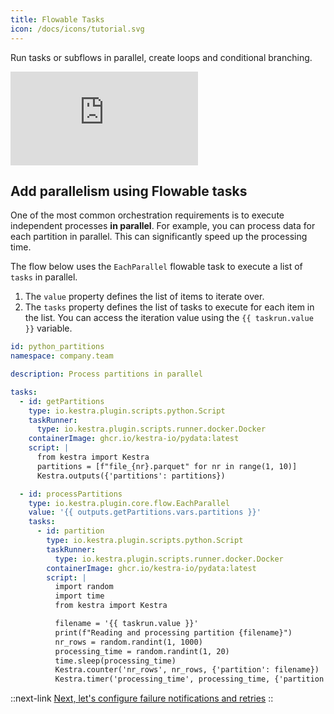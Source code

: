 ```yaml
---
title: Flowable Tasks
icon: /docs/icons/tutorial.svg
---
```


Run tasks or subflows in parallel, create loops and conditional branching.

<div class="video-container">
  <iframe src="https://www.youtube.com/embed/KrRMLNdEPAk?si=JO_q2yBbI4Ik9yrp" title="YouTube video player" frameborder="0" allow="accelerometer; autoplay; clipboard-write; encrypted-media; gyroscope; picture-in-picture; web-share" referrerpolicy="strict-origin-when-cross-origin" allowfullscreen></iframe>
</div>

## Add parallelism using Flowable tasks

One of the most common orchestration requirements is to execute independent processes **in parallel**. For example, you can process data for each partition in parallel. This can significantly speed up the processing time.

The flow below uses the `EachParallel` flowable task to execute a list of `tasks` in parallel.
1. The `value` property defines the list of items to iterate over.
2. The `tasks` property defines the list of tasks to execute for each item in the list. You can access the iteration value using the `{{ taskrun.value }}` variable.

```yaml
id: python_partitions
namespace: company.team

description: Process partitions in parallel

tasks:
  - id: getPartitions
    type: io.kestra.plugin.scripts.python.Script
    taskRunner:
      type: io.kestra.plugin.scripts.runner.docker.Docker
    containerImage: ghcr.io/kestra-io/pydata:latest
    script: |
      from kestra import Kestra
      partitions = [f"file_{nr}.parquet" for nr in range(1, 10)]
      Kestra.outputs({'partitions': partitions})

  - id: processPartitions
    type: io.kestra.plugin.core.flow.EachParallel
    value: '{{ outputs.getPartitions.vars.partitions }}'
    tasks:
      - id: partition
        type: io.kestra.plugin.scripts.python.Script
        taskRunner:
          type: io.kestra.plugin.scripts.runner.docker.Docker
        containerImage: ghcr.io/kestra-io/pydata:latest
        script: |
          import random
          import time
          from kestra import Kestra

          filename = '{{ taskrun.value }}'
          print(f"Reading and processing partition {filename}")
          nr_rows = random.randint(1, 1000)
          processing_time = random.randint(1, 20)
          time.sleep(processing_time)
          Kestra.counter('nr_rows', nr_rows, {'partition': filename})
          Kestra.timer('processing_time', processing_time, {'partition': filename})
```


::next-link
[Next, let's configure failure notifications and retries](./06.errors.md)
::


